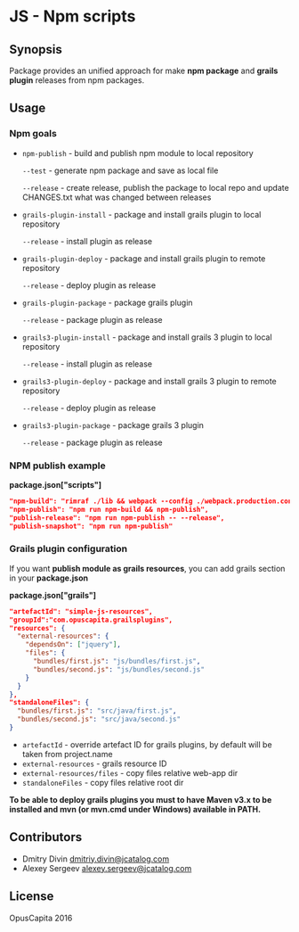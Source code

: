 # JS - Npm scripts

## Synopsis
Package provides an unified approach for make **npm package** and **grails plugin** releases from npm packages.

## Usage

### Npm goals

* `npm-publish` - build and publish npm module to local repository

  `--test` - generate npm package and save as local file

  `--release` - create release, publish the package to local repo and update CHANGES.txt what was changed between releases

* `grails-plugin-install` - package and install grails plugin to local repository

  `--release` - install plugin as release

* `grails-plugin-deploy` - package and install grails plugin to remote repository

  `--release` - deploy plugin as release

* `grails-plugin-package` - package grails plugin

  `--release` - package plugin as release

* `grails3-plugin-install` - package and install grails 3 plugin to local repository

  `--release` - install plugin as release

* `grails3-plugin-deploy` - package and install grails 3 plugin to remote repository

  `--release` - deploy plugin as release

* `grails3-plugin-package` - package grails 3 plugin

  `--release` - package plugin as release

### NPM publish example

**package.json["scripts"]**

```json
"npm-build": "rimraf ./lib && webpack --config ./webpack.production.config",
"npm-publish": "npm run npm-build && npm-publish",
"publish-release": "npm run npm-publish -- --release",
"publish-snapshot": "npm run npm-publish"
```

### Grails plugin configuration
If you want **publish module as grails resources**, you can add grails section in your **package.json**

**package.json["grails"]**

```json
"artefactId": "simple-js-resources",
"groupId":"com.opuscapita.grailsplugins",
"resources": {
  "external-resources": {
    "dependsOn": ["jquery"],
    "files": {
      "bundles/first.js": "js/bundles/first.js",
      "bundles/second.js": "js/bundles/second.js"
    }
  }
},
"standaloneFiles": {
  "bundles/first.js": "src/java/first.js",
  "bundles/second.js": "src/java/second.js"
}
```

* `artefactId` - override artefact ID for grails plugins, by default will be taken from project.name
* `external-resources` - grails resource ID
* `external-resources/files` - copy files relative web-app dir
* `standaloneFiles` - copy files relative root dir

**To be able to deploy grails plugins you must to have Maven v3.x to be installed
and mvn (or mvn.cmd under Windows) available in PATH.**

## Contributors

* Dmitry Divin dmitriy.divin@jcatalog.com
* Alexey Sergeev alexey.sergeev@jcatalog.com

## License

OpusCapita 2016
